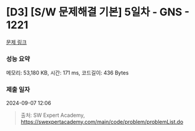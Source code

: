 # [D3] [S/W 문제해결 기본] 5일차 - GNS - 1221 

[문제 링크](https://swexpertacademy.com/main/code/problem/problemDetail.do?contestProbId=AV14jJh6ACYCFAYD) 

### 성능 요약

메모리: 53,180 KB, 시간: 171 ms, 코드길이: 436 Bytes

### 제출 일자

2024-09-07 12:06



> 출처: SW Expert Academy, https://swexpertacademy.com/main/code/problem/problemList.do